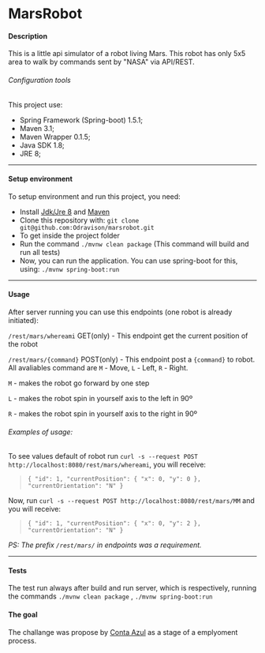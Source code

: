 # __MarsRobot__

#### __Description__

This is a little api simulator of a robot living Mars.
This robot has only 5x5 area to walk by commands sent by "NASA" via API/REST.
###### Configuration tools
This project use:
- Spring Framework (Spring-boot) 1.5.1;
- Maven 3.1;
- Maven Wrapper 0.1.5;
- Java SDK 1.8;
- JRE 8;

____


#### __Setup environment__
To setup environment and run this project, you need:
- Install [Jdk/Jre 8](https://www.java.com/download/) and [Maven](https://maven.apache.org/download)
- Clone this repository with: `git clone git@github.com:Odravison/marsrobot.git`
- To get inside the project folder
- Run the command `./mvnw clean package` (This command will build and run all tests)
- Now, you can run the application. You can use spring-boot for this, using: `./mvnw spring-boot:run`

____

#### __Usage__
After server running you can use this endpoints (one robot is already initiated):

`/rest/mars/whereami` GET(only) - This endpoint get the current position of the robot

`/rest/mars/{command}` POST(only) - This endpoint post a `{command}` to robot. All avaliables command are `M` - Move, `L` - Left, `R` - Right.

`M` - makes the robot go forward by one step

`L` - makes the robot spin in yourself axis to the left in 90º

`R` - makes the robot spin in yourself axis to the right in 90º

###### Examples of usage:

To see values default of robot run `curl -s --request POST http://localhost:8080/rest/mars/whereami`, you will receive:

> `{
  "id": 1,
  "currentPosition": {
    "x": 0,
    "y": 0
  },
  "currentOrientation": "N"
}`

Now, run `curl -s --request POST http://localhost:8080/rest/mars/MM` and you will receive:

> `{
  "id": 1,
  "currentPosition": {
    "x": 0,
    "y": 2
  },
  "currentOrientation": "N"
}`

*PS: The prefix `/rest/mars/` in endpoints was a requirement.*

____

#### __Tests__
The test run always after build and run server, which is respectively, running the commands `./mvnw clean package` , `./mvnw spring-boot:run`

#### __The goal__

The challange was propose by [Conta Azul](www.contaazul.com) as a stage
of a emplyoment process.
